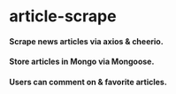 # article-scrape

#### Scrape news articles via axios &amp; cheerio.

#### Store articles in Mongo via Mongoose.

#### Users can comment on &amp; favorite articles.
